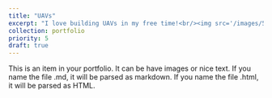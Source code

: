```yaml
---
title: "UAVs"
excerpt: "I love building UAVs in my free time!<br/><img src='/images/500x300.png'>"
collection: portfolio
priority: 5
draft: true
---
```


This is an item in your portfolio. It can be have images or nice text. If you name the file .md, it will be parsed as markdown. If you name the file .html, it will be parsed as HTML. 

